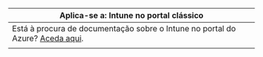 |Aplica-se a: Intune no portal clássico |
|--|
|Está à procura de documentação sobre o Intune no portal do Azure? [Aceda aqui](/intune/what-is-intune).|
| |
